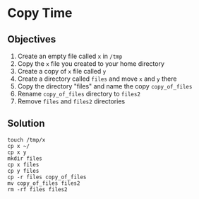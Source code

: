 # Copy Time

## Objectives

1. Create an empty file called `x` in `/tmp`
2. Copy the `x` file you created to your home directory
3. Create a copy of `x` file called `y`
4. Create a directory called `files` and move `x` and `y` there
5. Copy the directory "files" and name the copy `copy_of_files`
6. Rename `copy_of_files` directory to `files2`
7. Remove `files` and `files2` directories

## Solution

```
touch /tmp/x
cp x ~/
cp x y
mkdir files
cp x files
cp y files
cp -r files copy_of_files
mv copy_of_files files2
rm -rf files files2
```